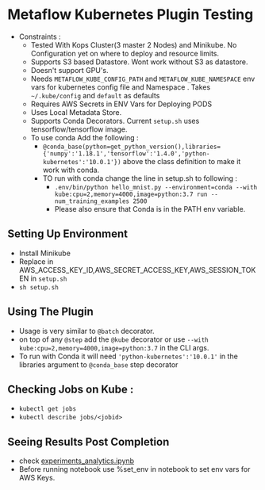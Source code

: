 # Metaflow Kubernetes Plugin Testing

- Constraints : 
    - Tested With Kops Cluster(3 master 2 Nodes) and Minikube. No Configuration yet on where to deploy and resource limits. 
    - Supports S3 based Datastore. Wont work without S3 as datastore. 
    - Doesn't support GPU's.  
    - Needs `METAFLOW_KUBE_CONFIG_PATH` and `METAFLOW_KUBE_NAMESPACE` env vars for kubernetes config file and Namespace . Takes `~/.kube/config` and `default` as defaults
    - Requires AWS Secrets in ENV Vars for Deploying PODS
    - Uses Local Metadata Store. 
    - Supports Conda Decorators. Current ``setup.sh`` uses tensorflow/tensorflow image. 
    - To use conda Add the following : 
        - ``@conda_base(python=get_python_version(),libraries={'numpy':'1.18.1','tensorflow':'1.4.0','python-kubernetes':'10.0.1'})`` above the class definition to make it work with conda.
        - TO run with conda change the line in setup.sh to following : 
            - ``.env/bin/python hello_mnist.py --environment=conda --with kube:cpu=2,memory=4000,image=python:3.7 run --num_training_examples 2500``
            - Please also ensure that Conda is in the PATH env variable. 
    
## Setting Up Environment
- Install Minikube
- Replace in AWS_ACCESS_KEY_ID,AWS_SECRET_ACCESS_KEY,AWS_SESSION_TOKEN in `setup.sh`
- ``sh setup.sh``

## Using The Plugin 
- Usage is very similar to `@batch` decorator. 
- on top of any `@step` add the `@kube` decorator or use `--with kube:cpu=2,memory=4000,image=python:3.7` in the CLI args. 
- To run with Conda it will need `'python-kubernetes':'10.0.1'` in the libraries argument to `@conda_base` step decorator

## Checking Jobs on Kube : 
- ``kubectl get jobs``
- ``kubectl describe jobs/<jobid>``

## Seeing Results Post Completion 
- check [experiments_analytics.ipynb](experiments_analytics.ipynb)
- Before running notebook use %set_env in notebook to set env vars for AWS Keys. 
